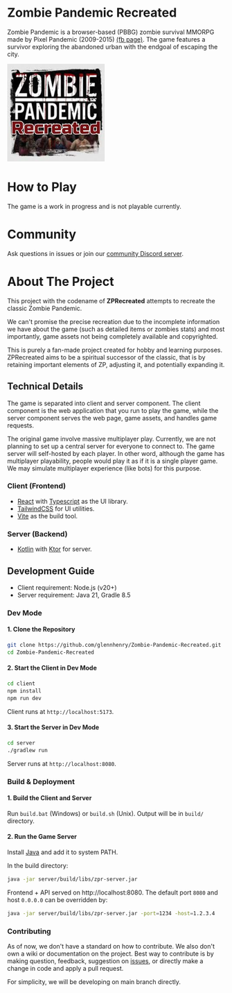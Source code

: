 # Zombie Pandemic Recreated

Zombie Pandemic is a browser-based (PBBG) zombie survival MMORPG made by Pixel Pandemic (2009-2015) [(fb page)](https://www.facebook.com/zombiepandemicgame). The game features a survivor exploring the abandoned urban with the endgoal of escaping the city.

![ZP poster](./zp-icon.jpg)

# How to Play

The game is a work in progress and is not playable currently.

# Community

Ask questions in issues or join our [community Discord server](https://discord.com/invite/Yrzsk7n6nf).

# About The Project

This project with the codename of **ZPRecreated** attempts to recreate the classic Zombie Pandemic.

We can't promise the precise recreation due to the incomplete information we have about the game (such as detailed items or zombies stats) and most importantly, game assets not being completely available and copyrighted.

This is purely a fan-made project created for hobby and learning purposes. ZPRecreated aims to be a spiritual successor of the classic, that is by retaining important elements of ZP, adjusting it, and potentially expanding it.

## Technical Details

The game is separated into client and server component. The client component is the web application that you run to play the game, while the server component serves the web page, game assets, and handles game requests.

The original game involve massive multiplayer play. Currently, we are not planning to set up a central server for everyone to connect to. The game server will self-hosted by each player. In other word, although the game has multiplayer playability, people would play it as if it is a single player game. We may simulate multiplayer experience (like bots) for this purpose.

### Client (Frontend)

- [React](https://react.dev/) with [Typescript](https://www.typescriptlang.org/) as the UI library.
- [TailwindCSS](https://tailwindcss.com/) for UI utilities.
- [Vite](https://vite.dev/) as the build tool.

### Server (Backend)

- [Kotlin](https://kotlinlang.org/) with [Ktor](https://ktor.io/) for server.

## Development Guide

- Client requirement: Node.js (v20+)
- Server requirement: Java 21, Gradle 8.5

### Dev Mode

#### 1. Clone the Repository

```bash
git clone https://github.com/glennhenry/Zombie-Pandemic-Recreated.git
cd Zombie-Pandemic-Recreated
```

#### 2. Start the Client in Dev Mode

```bash
cd client
npm install
npm run dev
```

Client runs at `http://localhost:5173`.

#### 3. Start the Server in Dev Mode

```bash
cd server
./gradlew run
```

Server runs at `http://localhost:8080`.

### Build & Deployment

#### 1. Build the Client and Server

Run `build.bat` (Windows) or `build.sh` (Unix). Output will be in `build/` directory.

#### 2. Run the Game Server

Install [Java](https://www.java.com/en/download/) and add it to system PATH.

In the build directory:

```bash
java -jar server/build/libs/zpr-server.jar
```

Frontend + API served on http://localhost:8080.
The default port `8080` and host `0.0.0.0` can be overridden by:

```bash
java -jar server/build/libs/zpr-server.jar -port=1234 -host=1.2.3.4
```

### Contributing

As of now, we don't have a standard on how to contribute. We also don't own a wiki or documentation on the project. Best way to contribute is by making question, feedback, suggestion on [issues](https://github.com/glennhenry/Zombie-Pandemic-Recreated/issues), or directly make a change in code and apply a pull request.

For simplicity, we will be developing on main branch directly.

